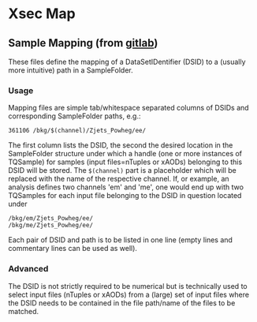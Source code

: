 # Xsec Map

## Sample Mapping \(from [gitlab](https://gitlab.cern.ch/atlas-physics/higgs/hww/HWWAnalysisCode/tree/master/share/config/samples/maps/common)\)

These files define the mapping of a DataSetIDentifier \(DSID\) to a \(usually more intuitive\) path in a SampleFolder.

###  Usage

Mapping files are simple tab/whitespace separated columns of DSIDs and corresponding SampleFolder paths, e.g.:

```text
361106 /bkg/$(channel)/Zjets_Powheg/ee/
```

The first column lists the DSID, the second the desired location in the SampleFolder structure under which a handle \(one or more instances of TQSample\) for samples \(input files=nTuples or xAODs\) belonging to this DSID will be stored. The `$(channel)` part is a placeholder which will be replaced with the name of the respective channel. If, or example, an analysis defines two channels 'em' and 'me', one would end up with two TQSamples for each input file belonging to the DSID in question located under

```text
/bkg/em/Zjets_Powheg/ee/
/bkg/me/Zjets_Powheg/ee/
```

Each pair of DSID and path is to be listed in one line \(empty lines and commentary lines can be used as well\).

###  Advanced

The DSID is not strictly required to be numerical but is technically used to select input files \(nTuples or xAODs\) from a \(large\) set of input files where the DSID needs to be contained in the file path/name of the files to be matched.

